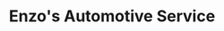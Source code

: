 ---
title: "Enzo's Automotive Service"
url: /marietta/enzos-automotive-service/
shop: Autowerkstatt
---